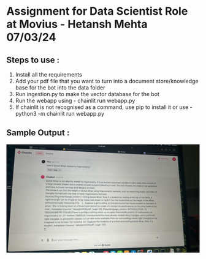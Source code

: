 # Assignment for Data Scientist Role at Movius - Hetansh Mehta 07/03/24

## Steps to use : 
1) Install all the requirements 
2) Add your pdf file that you want to turn into a document store/knowledge base for the bot into the data folder
3) Run ingestion.py to make the vector database for the bot
4) Run the webapp using - chainlit run webapp.py
5) If chainlit is not recognised as a command, use pip to install it or use - python3 -m chainlit run webapp.py

## Sample Output : 
![Alt text](UI_RESULT_LLAMA.jpeg)
